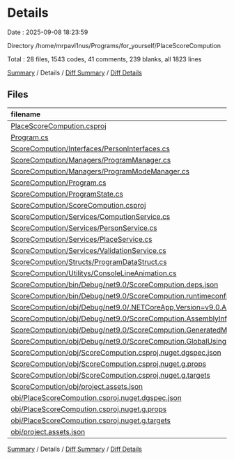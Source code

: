 # Details

Date : 2025-09-08 18:23:59

Directory /home/mrpavl1nus/Programs/for_yourself/PlaceScoreCompution

Total : 28 files,  1543 codes, 41 comments, 239 blanks, all 1823 lines

[Summary](results.md) / Details / [Diff Summary](diff.md) / [Diff Details](diff-details.md)

## Files
| filename | language | code | comment | blank | total |
| :--- | :--- | ---: | ---: | ---: | ---: |
| [PlaceScoreCompution.csproj](/PlaceScoreCompution.csproj) | XML | 11 | 0 | 4 | 15 |
| [Program.cs](/Program.cs) | C# | 1 | 1 | 1 | 3 |
| [ScoreCompution/Interfaces/PersonInterfaces.cs](/ScoreCompution/Interfaces/PersonInterfaces.cs) | C# | 20 | 0 | 4 | 24 |
| [ScoreCompution/Managers/ProgramManager.cs](/ScoreCompution/Managers/ProgramManager.cs) | C# | 45 | 0 | 9 | 54 |
| [ScoreCompution/Managers/ProgramModeManager.cs](/ScoreCompution/Managers/ProgramModeManager.cs) | C# | 48 | 0 | 14 | 62 |
| [ScoreCompution/Program.cs](/ScoreCompution/Program.cs) | C# | 132 | 7 | 43 | 182 |
| [ScoreCompution/ProgramState.cs](/ScoreCompution/ProgramState.cs) | C# | 28 | 0 | 9 | 37 |
| [ScoreCompution/ScoreCompution.csproj](/ScoreCompution/ScoreCompution.csproj) | XML | 11 | 0 | 4 | 15 |
| [ScoreCompution/Services/ComputionService.cs](/ScoreCompution/Services/ComputionService.cs) | C# | 22 | 0 | 6 | 28 |
| [ScoreCompution/Services/PersonService.cs](/ScoreCompution/Services/PersonService.cs) | C# | 282 | 19 | 66 | 367 |
| [ScoreCompution/Services/PlaceService.cs](/ScoreCompution/Services/PlaceService.cs) | C# | 156 | 2 | 42 | 200 |
| [ScoreCompution/Services/ValidationService.cs](/ScoreCompution/Services/ValidationService.cs) | C# | 83 | 0 | 13 | 96 |
| [ScoreCompution/Structs/ProgramDataStruct.cs](/ScoreCompution/Structs/ProgramDataStruct.cs) | C# | 8 | 0 | 3 | 11 |
| [ScoreCompution/Utilitys/ConsoleLineAnimation.cs](/ScoreCompution/Utilitys/ConsoleLineAnimation.cs) | C# | 53 | 1 | 13 | 67 |
| [ScoreCompution/bin/Debug/net9.0/ScoreCompution.deps.json](/ScoreCompution/bin/Debug/net9.0/ScoreCompution.deps.json) | JSON | 59 | 0 | 0 | 59 |
| [ScoreCompution/bin/Debug/net9.0/ScoreCompution.runtimeconfig.json](/ScoreCompution/bin/Debug/net9.0/ScoreCompution.runtimeconfig.json) | JSON | 12 | 0 | 0 | 12 |
| [ScoreCompution/obj/Debug/net9.0/.NETCoreApp,Version=v9.0.AssemblyAttributes.cs](/ScoreCompution/obj/Debug/net9.0/.NETCoreApp,Version=v9.0.AssemblyAttributes.cs) | C# | 3 | 1 | 1 | 5 |
| [ScoreCompution/obj/Debug/net9.0/ScoreCompution.AssemblyInfo.cs](/ScoreCompution/obj/Debug/net9.0/ScoreCompution.AssemblyInfo.cs) | C# | 9 | 9 | 5 | 23 |
| [ScoreCompution/obj/Debug/net9.0/ScoreCompution.GeneratedMSBuildEditorConfig.editorconfig](/ScoreCompution/obj/Debug/net9.0/ScoreCompution.GeneratedMSBuildEditorConfig.editorconfig) | Properties | 15 | 0 | 1 | 16 |
| [ScoreCompution/obj/Debug/net9.0/ScoreCompution.GlobalUsings.g.cs](/ScoreCompution/obj/Debug/net9.0/ScoreCompution.GlobalUsings.g.cs) | C# | 7 | 1 | 1 | 9 |
| [ScoreCompution/obj/ScoreCompution.csproj.nuget.dgspec.json](/ScoreCompution/obj/ScoreCompution.csproj.nuget.dgspec.json) | JSON | 74 | 0 | 0 | 74 |
| [ScoreCompution/obj/ScoreCompution.csproj.nuget.g.props](/ScoreCompution/obj/ScoreCompution.csproj.nuget.g.props) | XML | 15 | 0 | 0 | 15 |
| [ScoreCompution/obj/ScoreCompution.csproj.nuget.g.targets](/ScoreCompution/obj/ScoreCompution.csproj.nuget.g.targets) | XML | 2 | 0 | 0 | 2 |
| [ScoreCompution/obj/project.assets.json](/ScoreCompution/obj/project.assets.json) | JSON | 178 | 0 | 0 | 178 |
| [obj/PlaceScoreCompution.csproj.nuget.dgspec.json](/obj/PlaceScoreCompution.csproj.nuget.dgspec.json) | JSON | 74 | 0 | 0 | 74 |
| [obj/PlaceScoreCompution.csproj.nuget.g.props](/obj/PlaceScoreCompution.csproj.nuget.g.props) | XML | 15 | 0 | 0 | 15 |
| [obj/PlaceScoreCompution.csproj.nuget.g.targets](/obj/PlaceScoreCompution.csproj.nuget.g.targets) | XML | 2 | 0 | 0 | 2 |
| [obj/project.assets.json](/obj/project.assets.json) | JSON | 178 | 0 | 0 | 178 |

[Summary](results.md) / Details / [Diff Summary](diff.md) / [Diff Details](diff-details.md)